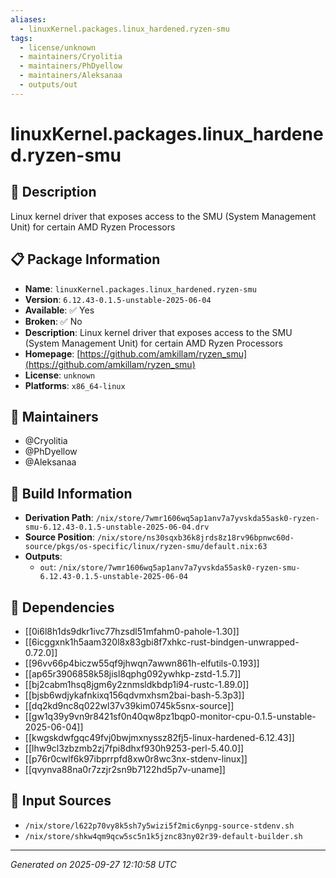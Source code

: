 ```yaml
---
aliases:
  - linuxKernel.packages.linux_hardened.ryzen-smu
tags:
  - license/unknown
  - maintainers/Cryolitia
  - maintainers/PhDyellow
  - maintainers/Aleksanaa
  - outputs/out
---
```


# linuxKernel.packages.linux_hardened.ryzen-smu

## 📝 Description

Linux kernel driver that exposes access to the SMU (System Management Unit) for certain AMD Ryzen Processors

## 📋 Package Information

- **Name**: `linuxKernel.packages.linux_hardened.ryzen-smu`
- **Version**: `6.12.43-0.1.5-unstable-2025-06-04`
- **Available**: ✅ Yes
- **Broken**: ✅ No
- **Description**: Linux kernel driver that exposes access to the SMU (System Management Unit) for certain AMD Ryzen Processors
- **Homepage**: [https://github.com/amkillam/ryzen_smu](https://github.com/amkillam/ryzen_smu)
- **License**: `unknown`
- **Platforms**: `x86_64-linux`
## 👥 Maintainers

- @Cryolitia
- @PhDyellow
- @Aleksanaa


## 🔧 Build Information

- **Derivation Path**: `/nix/store/7wmr1606wq5ap1anv7a7yvskda55ask0-ryzen-smu-6.12.43-0.1.5-unstable-2025-06-04.drv`
- **Source Position**: `/nix/store/ns30sqxb36k8jrds8z18rv96bpnwc60d-source/pkgs/os-specific/linux/ryzen-smu/default.nix:63`
- **Outputs**:
  - `out`:  `/nix/store/7wmr1606wq5ap1anv7a7yvskda55ask0-ryzen-smu-6.12.43-0.1.5-unstable-2025-06-04`

## 🔗 Dependencies

- [[0i6l8h1ds9dkr1ivc77hzsdl51mfahm0-pahole-1.30]]
- [[6icggxnk1h5aam320l8x83gbi8f7xhkc-rust-bindgen-unwrapped-0.72.0]]
- [[96vv66p4biczw55qf9jhwqn7awwn861h-elfutils-0.193]]
- [[ap65r3906858k58jisl8qphg092ywhkp-zstd-1.5.7]]
- [[bj2cabm1hsq8jgm6y2znmsldkbdp1i94-rustc-1.89.0]]
- [[bjsb6wdjykafnkixq156qdvmxhsm2bai-bash-5.3p3]]
- [[dq2kd9nc8q022wl37v39kim0745k5snx-source]]
- [[gw1q39y9vn9r8421sf0n40qw8pz1bqp0-monitor-cpu-0.1.5-unstable-2025-06-04]]
- [[kwgskdwfgqc49fvj0bwjmxnyssz82fj5-linux-hardened-6.12.43]]
- [[lhw9cl3zbzmb2zj7fpi8dhxf930h9253-perl-5.40.0]]
- [[p76r0cwlf6k97ibprrpfd8xw0r8wc3nx-stdenv-linux]]
- [[qvynva88na0r7zzjr2sn9b7122hd5p7v-uname]]

## 📁 Input Sources

- `/nix/store/l622p70vy8k5sh7y5wizi5f2mic6ynpg-source-stdenv.sh`
- `/nix/store/shkw4qm9qcw5sc5n1k5jznc83ny02r39-default-builder.sh`

---
*Generated on 2025-09-27 12:10:58 UTC*
